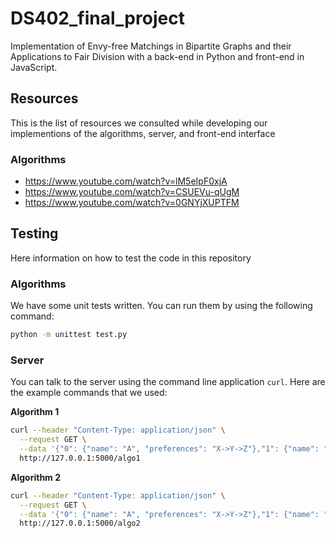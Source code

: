 # DS402_final_project
Implementation of Envy-free Matchings in Bipartite Graphs and their Applications to Fair Division with a back-end in Python and front-end in JavaScript.


## Resources

This is the list of resources we consulted while developing our implementions of the algorithms, server, and front-end interface

### Algorithms

* https://www.youtube.com/watch?v=lM5eIpF0xjA
* https://www.youtube.com/watch?v=CSUEVu-qUgM
* https://www.youtube.com/watch?v=0GNYjXUPTFM


## Testing

Here information on how to test the code in this repository

### Algorithms

We have some unit tests written. You can run them by using the following command:

```bash
python -m unittest test.py
```

### Server

You can talk to the server using the command line application `curl`. Here are the example commands that we used:


**Algorithm 1**
```bash
curl --header "Content-Type: application/json" \
  --request GET \
  --data '{"0": {"name": "A", "preferences": "X->Y->Z"},"1": {"name": "B", "preferences": "W->Y->Z"},"2": {"name": "C", "preferences": "Z->X->W"}}' \
  http://127.0.0.1:5000/algo1
```

**Algorithm 2**
```bash
curl --header "Content-Type: application/json" \
  --request GET \
  --data '{"0": {"name": "A", "preferences": "X->Y->Z"},"1": {"name": "B", "preferences": "W->Y->Z"},"2": {"name": "C", "preferences": "Z->X->W"}}' \
  http://127.0.0.1:5000/algo2
```
